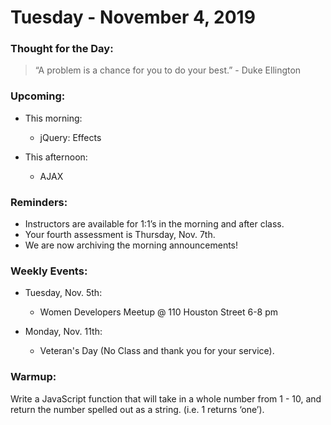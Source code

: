  # Tuesday - November 4, 2019
 
 ### Thought for the Day:
 > “A problem is a chance for you to do your best.” - Duke Ellington
 
 ### Upcoming:
 - This morning:
     - jQuery: Effects

     
 - This afternoon:
     - AJAX

     
 ### Reminders: 
 - Instructors are available for 1:1’s in the morning and after class.
 - Your fourth assessment is Thursday, Nov. 7th.
 - We are now archiving the morning announcements!

 
 ### Weekly Events:
 - Tuesday, Nov. 5th:
     - Women Developers Meetup @ 110 Houston Street 6-8 pm
     
 - Monday, Nov. 11th:
     - Veteran's Day (No Class and thank you for your service).

     
 ### Warmup: 
Write a JavaScript function that will take in a whole number from 1 - 10, and return the number spelled out as a string. (i.e. 1 returns ‘one’).
